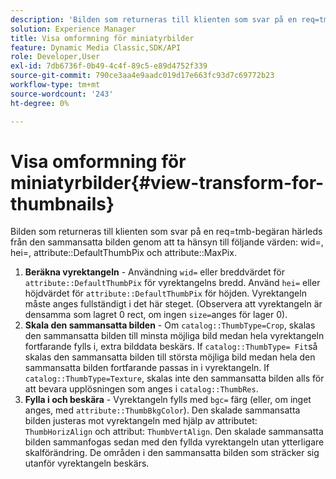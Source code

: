 ```yaml
---
description: 'Bilden som returneras till klienten som svar på en req=tmb-begäran härleds från den sammansatta bilden genom att ta hänsyn till följande värden: wid=, hei=, attribute DefaultThumbPix och attribute MaxPix.'
solution: Experience Manager
title: Visa omformning för miniatyrbilder
feature: Dynamic Media Classic,SDK/API
role: Developer,User
exl-id: 7db6736f-0b49-4c4f-89c5-e89d4752f339
source-git-commit: 790ce3aa4e9aadc019d17e663fc93d7c69772b23
workflow-type: tm+mt
source-wordcount: '243'
ht-degree: 0%

---
```


# Visa omformning för miniatyrbilder{#view-transform-for-thumbnails}

Bilden som returneras till klienten som svar på en req=tmb-begäran härleds från den sammansatta bilden genom att ta hänsyn till följande värden: wid=, hei=, attribute::DefaultThumbPix och attribute::MaxPix.

1. **Beräkna vyrektangeln** - Användning `wid=` eller breddvärdet för `attribute::DefaultThumbPix` för vyrektangelns bredd. Använd `hei=` eller höjdvärdet för `attribute::DefaultThumbPix` för höjden. Vyrektangeln måste anges fullständigt i det här steget. (Observera att vyrektangeln är densamma som lagret 0 rect, om ingen `size=`anges för lager 0).
1. **Skala den sammansatta bilden** - Om `catalog::ThumbType=Crop`, skalas den sammansatta bilden till minsta möjliga bild medan hela vyrektangeln fortfarande fylls i, extra bilddata beskärs. If `catalog::ThumbType= Fit`så skalas den sammansatta bilden till största möjliga bild medan hela den sammansatta bilden fortfarande passas in i vyrektangeln. If `catalog::ThumbType=Texture`, skalas inte den sammansatta bilden alls för att bevara upplösningen som anges i `catalog::ThumbRes`.
1. **Fylla i och beskära** - Vyrektangeln fylls med `bgc=` färg (eller, om inget anges, med `attribute::ThumbBkgColor`). Den skalade sammansatta bilden justeras mot vyrektangeln med hjälp av attributet: `ThumbHorizAlign` och attribut: `ThumbVertAlign`. Den skalade sammansatta bilden sammanfogas sedan med den fyllda vyrektangeln utan ytterligare skalförändring. De områden i den sammansatta bilden som sträcker sig utanför vyrektangeln beskärs.
